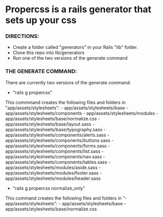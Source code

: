 # Propercss is a rails generator that sets up your css

### DIRECTIONS:

* Create a folder called "generators" in your Rails "lib" folder.
* Clone this repo into lib/generators
* Run one of the two versions of the generate command

### THE GENERATE COMMAND: 

There are currently two versions of the generate command:

* "rails g propercss"

This commmand creates the following files and folders in "app/assets/stylesheets":
    - app/assets/stylesheets/base
    - app/assets/stylesheets/components
    - app/assets/stylesheets/modules
    - app/assets/stylesheets/base/normalize.css
    - app/assets/stylesheets/base/layout.sass
    - app/assets/stylesheets/base/typography.sass
    - app/assets/stylesheets/components/alerts.sass
    - app/assets/stylesheets/components/buttons.sass
    - app/assets/stylesheets/components/forms.sass
    - app/assets/stylesheets/components/list.sass
    - app/assets/stylesheets/components/nav.sass
    - app/assets/stylesheets/components/tables.sass
    - app/assets/stylesheets/modules/aside.sass
    - app/assets/stylesheets/modules/footer.sass
    - app/assets/stylesheets/modules/header.sass

* "rails g propercss normalize_only"

This command creates the following files and folders in "- app/assets/stylesheets":
    - app/assets/stylesheets/base
    - app/assets/stylesheets/base/normalize.css